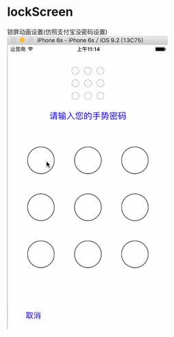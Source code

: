 # lockScreen
锁屏动画设置(仿照支付宝没密码设置)
![](https://github.com/xuliran33/lockScreen/blob/master/lockScreen/lockView.gif)
